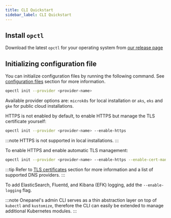 ```yaml
---
title: CLI Quickstart
sidebar_label: CLI Quickstart
---
```


## Install `opctl`
Download the latest `opctl` for your operating system from [our release page](https://github.com/onepanelio/core/releases/latest)

## Initializing configuration file
You can initialize configuration files by running the following command. See [configuration files](files) section for more information.

```bash
opectl init --provider <provider-name>
```

Available provider options are: `microk8s` for local installation or `aks`, `eks` and `gke` for public cloud installations.

HTTPS is not enabled by default, to enable HTTPS but manage the TLS certificate yourself:

```bash
opectl init --provider <provider-name> --enable-https
```

:::note
HTTPS is not supported in local installations.
:::

To enable HTTPS and enable automatic TLS management:

```bash
opectl init --provider <provider-name> --enable-https --enable-cert-manager --dns-provider <dns-provider-name>
```

:::tip
Refer to [TLS certificates](/docs/deployment/configuration/tls) section for more information and a list of supported DNS providers.
:::

To add ElasticSearch, Fluentd, and Kibana (EFK) logging, add the `--enable-logging` flag.

:::note
Onepanel's admin CLI serves as a thin abstraction layer on top of `kubectl` and `kustomize`, therefore the CLI can easily be extended to manage additional Kubernetes modules.
:::